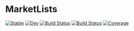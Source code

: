 # MarketLists

[![Stable](https://img.shields.io/badge/docs-stable-blue.svg)](https://aprueser.github.io/MarketLists.jl/stable)
[![Dev](https://img.shields.io/badge/docs-dev-blue.svg)](https://aprueser.github.io/MarketLists.jl/dev)
[![Build Status](https://github.com/aprueser/MarketLists.jl/actions/workflows/CI.yml/badge.svg?branch=main)](https://github.com/aprueser/MarketLists.jl/actions/workflows/CI.yml?query=branch%3Amain)
[![Build Status](https://travis-ci.com/aprueser/MarketLists.jl.svg?branch=main)](https://travis-ci.com/aprueser/MarketLists.jl)
[![Coverage](https://codecov.io/gh/aprueser/MarketLists.jl/branch/main/graph/badge.svg)](https://codecov.io/gh/aprueser/MarketLists.jl)
